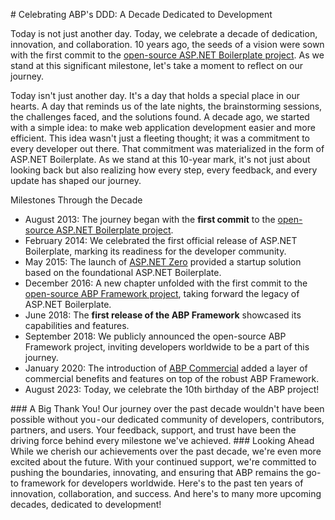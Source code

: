 # Celebrating ABP's DDD: A Decade Dedicated to Development

Today is not just another day. Today, we celebrate a decade of dedication, innovation, and collaboration.
10 years ago, the seeds of a vision were sown with the first commit to the [open-source ASP.NET Boilerplate project](https://github.com/aspnetboilerplate/aspnetboilerplate). As we stand at this significant milestone, let's take a moment to reflect on our journey.

Today isn't just another day. It's a day that holds a special place in our hearts. A day that reminds us of the late nights, the brainstorming sessions, the challenges faced, and the solutions found. A decade ago, we started with a simple idea: to make web application development easier and more efficient. This idea wasn't just a fleeting thought; it was a commitment to every developer out there. That commitment was materialized in the form of ASP.NET Boilerplate. As we stand at this 10-year mark, it's not just about looking back but also realizing how every step, every feedback, and every update has shaped our journey.

Milestones Through the Decade

* August 2013: The journey began with the **first commit** to the [open-source ASP.NET Boilerplate project](https://github.com/aspnetboilerplate/aspnetboilerplate).
* February 2014: We celebrated the first official release of ASP.NET Boilerplate, marking its readiness for the developer community.
* May 2015: The launch of [ASP.NET Zero](https://aspnetzero.com/) provided a startup solution based on the foundational ASP.NET Boilerplate.
* December 2016: A new chapter unfolded with the first commit to the [open-source ABP Framework project](https://github.com/abpframework/abp), taking forward the legacy of ASP.NET Boilerplate.
* June 2018: The **first release of the ABP Framework** showcased its capabilities and features.
* September 2018: We publicly announced the open-source ABP Framework project, inviting developers worldwide to be a part of this journey.
* January 2020: The introduction of [ABP Commercial](https://commercial.abp.io/) added a layer of commercial benefits and features on top of the robust ABP Framework.
* August 2023: Today, we celebrate the 10th birthday of the ABP project!

### A Big Thank You!
Our journey over the past decade wouldn't have been possible without you - our dedicated community of developers, contributors, partners, and users. Your feedback, support, and trust have been the driving force behind every milestone we've achieved.
### Looking Ahead
While we cherish our achievements over the past decade, we're even more excited about the future. With your continued support, we're committed to pushing the boundaries, innovating, and ensuring that ABP remains the go-to framework for developers worldwide.
Here's to the past ten years of innovation, collaboration, and success. And here's to many more upcoming decades, dedicated to development!
